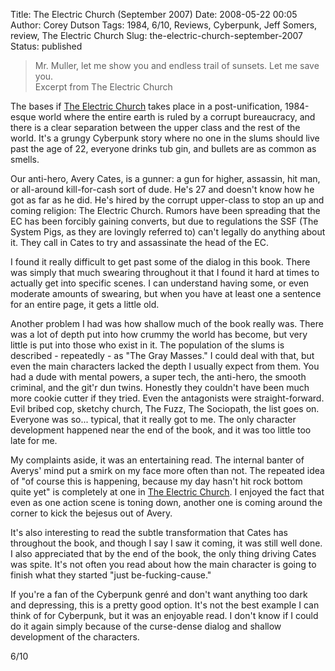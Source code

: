 Title: The Electric Church (September 2007)
Date: 2008-05-22 00:05
Author: Corey Dutson
Tags: 1984, 6/10, Reviews, Cyberpunk, Jeff Somers, review, The Electric Church
Slug: the-electric-church-september-2007
Status: published

> Mr. Muller, let me show you and endless trail of sunsets. Let me save
> you.  
>  Excerpt from The Electric Church

The bases if [The Electric
Church](http://the-electric-church.com/ "The Electric Church - by Jeff Somers")
takes place in a post-unification, 1984-esque world where the entire
earth is ruled by a corrupt bureaucracy, and there is a clear separation
between the upper class and the rest of the world. It's a grungy
Cyberpunk story where no one in the slums should live past the age of
22, everyone drinks tub gin, and bullets are as common as smells.

Our anti-hero, Avery Cates, is a gunner: a gun for higher, assassin, hit
man, or all-around kill-for-cash sort of dude. He's 27 and doesn't know
how he got as far as he did. He's hired by the corrupt upper-class to
stop an up and coming religion: The Electric Church. Rumors have been
spreading that the EC has been forcibly gaining converts, but due to
regulations the SSF (The System Pigs, as they are lovingly referred to)
can't legally do anything about it. They call in Cates to try and
assassinate the head of the EC.

I found it really difficult to get past some of the dialog in this book.
There was simply that much swearing throughout it that I found it hard
at times to actually get into specific scenes. I can understand having
some, or even moderate amounts of swearing, but when you have at least
one a sentence for an entire page, it gets a little old.



Another problem I had was how shallow much of the book really was. There
was a lot of depth put into how crummy the world has become, but very
little is put into those who exist in it. The population of the slums is
described - repeatedly - as "The Gray Masses." I could deal with that,
but even the main characters lacked the depth I usually expect from
them. You had a dude with mental powers, a super tech, the anti-hero,
the smooth criminal, and the git'r dun twins. Honestly they couldn't
have been much more cookie cutter if they tried. Even the antagonists
were straight-forward. Evil bribed cop, sketchy church, The Fuzz, The
Sociopath, the list goes on. Everyone was so... typical, that it really
got to me. The only character development happened near the end of the
book, and it was too little too late for me.

My complaints aside, it was an entertaining read. The internal banter of
Averys' mind put a smirk on my face more often than not. The repeated
idea of "of course this is happening, because my day hasn't hit rock
bottom quite yet" is completely at one in [The Electric
Church](http://the-electric-church.com/ "The Electric Church - by Jeff Somers").
I enjoyed the fact that even as one action scene is toning down, another
one is coming around the corner to kick the bejesus out of Avery.

It's also interesting to read the subtle transformation that Cates has
throughout the book, and though I say I saw it coming, it was still well
done. I also appreciated that by the end of the book, the only thing
driving Cates was spite. It's not often you read about how the main
character is going to finish what they started "just be-fucking-cause."

If you're a fan of the Cyberpunk genré and don't want anything too dark
and depressing, this is a pretty good option. It's not the best example
I can think of for Cyberpunk, but it was an enjoyable read. I don't know
if I could do it again simply because of the curse-dense dialog and
shallow development of the characters.

6/10
